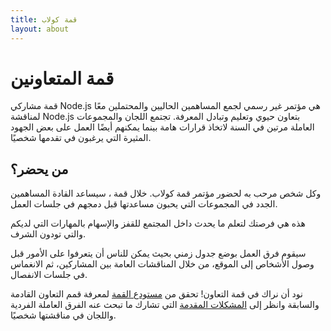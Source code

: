 ```yaml
---
title: قمة كولاب
layout: about
---
```


# قمة المتعاونين

قمة مشاركي Node.js هي مؤتمر غير رسمي لجمع المساهمين الحاليين والمحتملين معًا لمناقشة Node.js بتعاون حيوي وتعليم وتبادل المعرفة. تجتمع اللجان والمجموعات العاملة مرتين في السنة لاتخاذ قرارات هامة بينما يمكنهم أيضًا العمل على بعض الجهود المثيرة التي يرغبون في تقدمها شخصيًا.

## من يحضر؟

وكل شخص مرحب به لحضور مؤتمر قمة كولاب. خلال قمة
، سيساعد القادة المساهمين الجدد في المجموعات التي يحبون مساعدتها
قبل دمجهم في جلسات العمل.

هذه هي فرصتك لتعلم ما يحدث داخل المجتمع للقفز
والإسهام بالمهارات التي لديكم والتي تودون الشرف.

سيقوم فرق العمل بوضع جدول زمني بحيث يمكن للناس أن يتعرفوا على الأمور قبل وصول الأشخاص إلى الموقع، من خلال المناقشات العامة بين المشاركين، ثم الانغماس في جلسات الانفصال.

نود أن نراك في قمة التعاون! تحقق من [مستودع القمة](https://github.com/nodejs/summit) لمعرفة قمم التعاون القادمة والسابقة وانظر إلى [المشكلات المقدمة](https://github.com/nodejs/summit/issues) التي تشارك ما تبحث عنه الفرق العاملة الفردية واللجان في مناقشتها شخصيًا.
